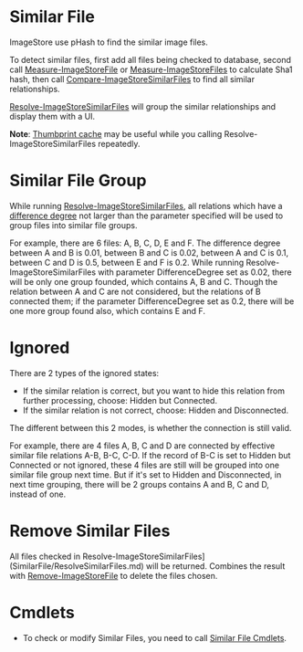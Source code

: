 # Similar File
ImageStore use pHash to find the similar image files.

To detect similar files, first add all files being checked to database, second call [Measure-ImageStoreFile](../cmdlet/File/MeasureFile.md) or [Measure-ImageStoreFiles](../cmdlet/File/MeasureFiles.md) to calculate Sha1 hash, then call [Compare-ImageStoreSimilarFiles](../cmdlet/SimilarFile/CompareSimilarFiles.md) to find all similar relationships.

[Resolve-ImageStoreSimilarFiles](../cmdlet/SimilarFile/ResolveSimilarFiles.md) will group the similar relationships and display them with a UI.

**Note**: [Thumbprint cache](ThumbprintCache.md) may be useful while you calling Resolve-ImageStoreSimilarFiles repeatedly.

# Similar File Group
While running [Resolve-ImageStoreSimilarFiles](SimilarFile/ResolveSimilarFiles.md), all relations which have a [difference degree](DifferenceDegree.md) not larger than the parameter specified will be used to group files into similar file groups.

For example, there are 6 files: A, B, C, D, E and F. The difference degree between A and B is 0.01, between B and C is 0.02, between A and C is 0.1, between C and D is 0.5, between E and F is 0.2.
While running Resolve-ImageStoreSimilarFiles with parameter DifferenceDegree set as 0.02, there will be only one group founded, which contains A, B and C. Though the relation between A and C are not considered, but the relations of B connected them; if the parameter DifferenceDegree set as 0.2, there will be one more group found also, which contains E and F.
 
# Ignored
There are 2 types of the ignored states:
  * If the similar relation is correct, but you want to hide this relation from further processing, choose: Hidden but Connected.
  * If the similar relation is not correct, choose: Hidden and Disconnected.

The different between this 2 modes, is whether the connection is still valid.

For example, there are 4 files A, B, C and D are connected by effective similar file relations A-B, B-C, C-D. If the record of B-C is set to Hidden but Connected or not ignored, these 4 files are still will be grouped into one similar file group next time. But if it's set to Hidden and Disconnected, in next time grouping, there will be 2 groups contains A and B, C and D, instead of one.

# Remove Similar Files
All files checked in Resolve-ImageStoreSimilarFiles](SimilarFile/ResolveSimilarFiles.md) will be returned. Combines the result with [Remove-ImageStoreFile](../cmdlet/File/RemoveFile.md) to delete the files chosen.

# Cmdlets
  * To check or modify Similar Files, you need to call [Similar File Cmdlets](../cmdlet/cmdlets.md#similar-file).